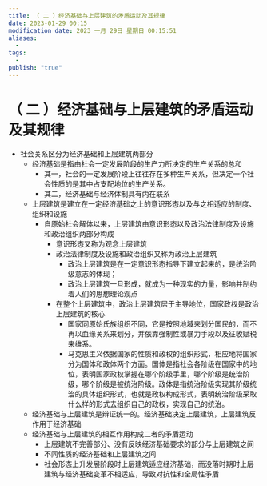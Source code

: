 ```yaml
---
title: （ 二 ）经济基础与上层建筑的矛盾运动及其规律
date: 2023-01-29 00:15
modification date: 2023 一月 29日 星期日 00:15:51
aliases:
  - 
tags:
  - 
publish: "true"
---
```


# （ 二 ）经济基础与上层建筑的矛盾运动及其规律

- 社会关系区分为经济基础和上层建筑两部分
	- 经济基础是指由社会一定发展阶段的生产力所决定的生产关系的总和
		- 其一，社会的一定发展阶段上往往存在多种生产关系，但决定一个社会性质的是其中占支配地位的生产关系。
		- 其二，经济基础与经济体制具有内在联系
	- 上层建筑是建立在一定经济基础之上的意识形态以及与之相适应的制度、组织和设施
		- 自原始社会解体以来，上层建筑由意识形态以及政治法律制度及设施和政治组织两部分构成
			- 意识形态又称为观念上层建筑
			- 政治法律制度及设施和政治组织又称为政治上层建筑
				- 政治上层建筑是在一定意识形态指导下建立起来的，是统治阶级意志的体现；
				- 政治上层建筑一旦形成，就成为一种现实的力量，影响并制约着人们的思想理论观点
			- 在整个上层建筑中，政治上层建筑居于主导地位，国家政权是政治上层建筑的核心
				- 国家同原始氏族组织不同，它是按照地域来划分国民的，而不再以血缘关系来划分，并依靠强制性或暴力手段以及征收赋税来维系。
				- 马克思主义依据国家的性质和政权的组织形式，相应地将国家分为国体和政体两个方面。国体是指社会各阶级在国家中的地位，表明国家政权掌握在哪个阶级手里，哪个阶级是统治阶级，哪个阶级是被统治阶级。政体是指统治阶级实现其阶级统治的具体组织形式，也就是政权构成形式，表明统治阶级采取什么样的形式去组织自己的政权，实现自己的统治。
	- 经济基础与上层建筑是辩证统一的。经济基础决定上层建筑，上层建筑反作用于经济基础
	- 经济基础与上层建筑的相互作用构成二者的矛盾运动
		- 上层建筑不完善部分、没有反映经济基础要求的部分与上层建筑之间
		- 不同性质的经济基础和上层建筑之间
		- 社会形态上升发展阶段时上层建筑适应经济基础，而没落时期时上层建筑与经济基础变革不相适应，导致对抗性和全局性矛盾